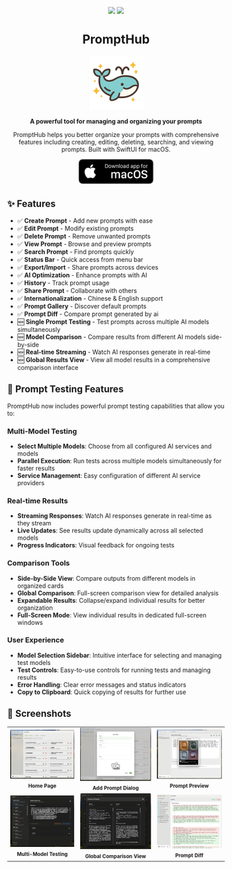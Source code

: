
<div align="center">

![](https://img.shields.io/badge/UI-SwiftUI-green) ![](https://img.shields.io/badge/License-MIT-orange)

# PromptHub

<img alt="AppIcon" src="./prompthub/Assets.xcassets/AppIcon.appiconset/icon-256.png" width="128px"/>

**A powerful tool for managing and organizing your prompts**

PromptHub helps you better organize your prompts with comprehensive features including creating, editing, deleting, searching, and viewing prompts. Built with SwiftUI for macOS.

<a href="https://apps.apple.com/app/promptbox/id6742745674">
<img src="screens/macos_badge_noborder.png" width="175" alt="Download for macOS"/>
</a>

</div>


## ✨ Features

- ✅ **Create Prompt** - Add new prompts with ease
- ✅ **Edit Prompt** - Modify existing prompts
- ✅ **Delete Prompt** - Remove unwanted prompts
- ✅ **View Prompt** - Browse and preview prompts
- ✅ **Search Prompt** - Find prompts quickly
- ✅ **Status Bar** - Quick access from menu bar
- ✅ **Export/Import** - Share prompts across devices
- ✅ **AI Optimization** - Enhance prompts with AI
- ✅ **History** - Track prompt usage
- ✅ **Share Prompt** - Collaborate with others
- ✅ **Internationalization** - Chinese & English support
- ✅ **Prompt Gallery** - Discover default prompts
- ✅ **Prompt Diff** - Compare prompt generated by ai
- 🆕 **Single Prompt Testing** - Test prompts across multiple AI models simultaneously
- 🆕 **Model Comparison** - Compare results from different AI models side-by-side
- 🆕 **Real-time Streaming** - Watch AI responses generate in real-time
- 🆕 **Global Results View** - View all model results in a comprehensive comparison interface

## 🧪 Prompt Testing Features

PromptHub now includes powerful prompt testing capabilities that allow you to:

### Multi-Model Testing
- **Select Multiple Models**: Choose from all configured AI services and models
- **Parallel Execution**: Run tests across multiple models simultaneously for faster results
- **Service Management**: Easy configuration of different AI service providers

### Real-time Results
- **Streaming Responses**: Watch AI responses generate in real-time as they stream
- **Live Updates**: See results update dynamically across all selected models
- **Progress Indicators**: Visual feedback for ongoing tests

### Comparison Tools
- **Side-by-Side View**: Compare outputs from different models in organized cards
- **Global Comparison**: Full-screen comparison view for detailed analysis
- **Expandable Results**: Collapse/expand individual results for better organization
- **Full-Screen Mode**: View individual results in dedicated full-screen windows

### User Experience
- **Model Selection Sidebar**: Intuitive interface for selecting and managing test models
- **Test Controls**: Easy-to-use controls for running tests and managing results
- **Error Handling**: Clear error messages and status indicators
- **Copy to Clipboard**: Quick copying of results for further use

## 📸 Screenshots

<div align="center">
  <table>
    <tr>
      <td align="center">
        <img src="./screens/home_page.png" width="280" alt="Home Page"/>
        <br/>
        <sub><b>Home Page</b></sub>
      </td>
      <td align="center">
        <img src="./screens/add_prompt_dialog.png" width="280" alt="Add Prompt Dialog"/>
        <br/>
        <sub><b>Add Prompt Dialog</b></sub>
      </td>
      <td align="center">
        <img src="./screens/prompt_preview.png" width="280" alt="Prompt Preview"/>
        <br/>
        <sub><b>Prompt Preview</b></sub>
      </td>
    </tr>
    <tr>
      <td align="center">
        <img src="./screens/multiple_mode_test.png" width="280" alt="Multi-Model Testing"/>
        <br/>
        <sub><b>Multi-Model Testing</b></sub>
      </td>
      <td align="center">
        <img src="./screens/multiple_mode_test-2.png" width="280" alt="Global Comparison View"/>
        <br/>
        <sub><b>Global Comparison View</b></sub>
      </td>
      <td align="center">
        <img src="./screens/diff.jpg" width="280" alt="Prompt Diff"/>
        <br/>
        <sub><b>Prompt Diff</b></sub>
      </td>
    </tr>
  </table>
</div>